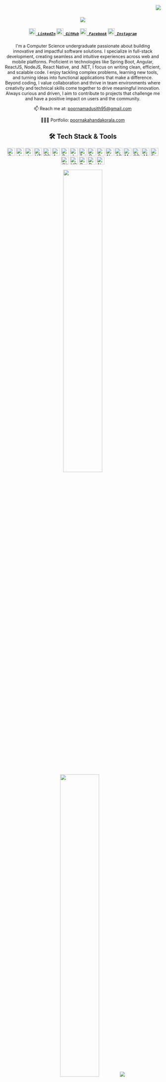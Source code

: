 <img align="right" src="https://komarev.com/ghpvc/?username=poorna-madusith&label=Profile%20views&color=0e75b6&style=flat">

<h1 align="center">
  <a href="https://git.io/typing-svg">
    <img src="https://readme-typing-svg.herokuapp.com/?lines=Hello,+There!+👋;I'm+Poorna+Kahandakorala;Nice+to+meet+you!&center=true&size=30&color=FF5733">
  </a>
</h1>

<h5 align="center">
  <code><a href="https://www.linkedin.com/in/poorna-kahandakorala-927710264/" title="LinkedIn Profile"><img width="22" src="https://cdn.jsdelivr.net/gh/devicons/devicon/icons/linkedin/linkedin-original.svg"> LinkedIn</a></code>
  <code><a href="https://github.com/poorna-madusith" title="GitHub Profile"><img width="22" src="https://raw.githubusercontent.com/danielcranney/readme-generator/main/public/icons/socials/github-dark.svg"> GitHub</a></code>
  <code><a href="https://www.facebook.com/poorna.madusith.1" title="Facebook Profile"><img width="22" src="https://cdn.jsdelivr.net/gh/devicons/devicon/icons/facebook/facebook-original.svg"> Facebook</a></code>
  <code><a href="https://www.instagram.com/_poorna77/" title="Instagram Profile"><img width="22" src="https://raw.githubusercontent.com/danielcranney/readme-generator/main/public/icons/socials/instagram.svg"> Instagram</a></code>
</h5>

<p align="center">
  I'm a Computer Science undergraduate passionate about building innovative and impactful software solutions. 
  I specialize in full-stack development, creating seamless and intuitive experiences across web and mobile platforms. 
  Proficient in technologies like Spring Boot, Angular, ReactJS, NodeJS, React Native, and .NET, I focus on writing clean, efficient, and scalable code. 
  I enjoy tackling complex problems, learning new tools, and turning ideas into functional applications that make a difference. 
  Beyond coding, I value collaboration and thrive in team environments where creativity and technical skills come together to drive meaningful innovation. 
  Always curious and driven, I aim to contribute to projects that challenge me and have a positive impact on users and the community.
</p>

<p align="center">
  📫 Reach me at: 
  <a href="mailto:poornamadusith95@gmail.com">poornamadusith95@gmail.com</a>
</p>
<p align="center">
  👨🏻‍💻 Portfolio: 
  <a href="https://poornakahadankorala.netlify.app/">poornakahandakorala.com</a>
</p>
<h2 align="center">🛠️ Tech Stack & Tools</h2>

<p align="center">
  <img src="https://img.shields.io/badge/Python-282C34?logo=python&logoColor=3776AB" alt="Python" height="25" />
  <img src="https://img.shields.io/badge/Java-282C34?logo=java&logoColor=007396" alt="Java" height="25" />
  <img src="https://img.shields.io/badge/JavaScript-282C34?logo=javascript&logoColor=F7DF1E" alt="JavaScript" height="25" />
  <img src="https://img.shields.io/badge/HTML5-282C34?logo=html5&logoColor=E34F26" alt="HTML5" height="25" />
  <img src="https://img.shields.io/badge/CSS3-282C34?logo=css3&logoColor=1572B6" alt="CSS3" height="25" />
  <img src="https://img.shields.io/badge/Angular-282C34?logo=angular&logoColor=DD0031" alt="Angular" height="25" />
  <img src="https://img.shields.io/badge/ReactJS-282C34?logo=react&logoColor=61DAFB" alt="ReactJS" height="25" />
  <img src="https://img.shields.io/badge/JavaFX-282C34?logo=java&logoColor=007396" alt="JavaFX" height="25" />
  <img src="https://img.shields.io/badge/Tailwind%20CSS-282C34?logo=tailwind-css&logoColor=38B2AC" alt="Tailwind CSS" height="25" />
  <img src="https://img.shields.io/badge/React%20Native-282C34?logo=react&logoColor=61DAFB" alt="React Native" height="25" />
  <img src="https://img.shields.io/badge/Spring%20Boot-282C34?logo=spring&logoColor=6DB33F" alt="Spring Boot" height="25" />
  <img src="https://img.shields.io/badge/Node.js-282C34?logo=node.js&logoColor=339933" alt="Node.js" height="25" />
  <img src="https://img.shields.io/badge/ASP.NET-282C34?logo=dotnet&logoColor=512BD4" alt="ASP.NET" height="25" />
  <img src="https://img.shields.io/badge/MySQL-282C34?logo=mysql&logoColor=4479A1" alt="MySQL" height="25" />
  <img src="https://img.shields.io/badge/SQL%20Server-282C34?logo=microsoftsqlserver&logoColor=CC2927" alt="SQL Server" height="25" />
  <img src="https://img.shields.io/badge/MongoDB-282C34?logo=mongodb&logoColor=47A248" alt="MongoDB" height="25" />
  <img src="https://img.shields.io/badge/Figma-282C34?logo=figma&logoColor=F24E1E" alt="Figma" height="25" />
  <img src="https://img.shields.io/badge/Git-282C34?logo=git&logoColor=F05032" alt="Git" height="25" />
  <img src="https://img.shields.io/badge/VS%20Code-282C34?logo=visual-studio-code&logoColor=007ACC" alt="VS Code" height="25" />
  <img src="https://img.shields.io/badge/Postman-282C34?logo=postman&logoColor=FF6C37" alt="Postman" height="25" />
  <img src="https://img.shields.io/badge/Docker-282C34?logo=docker&logoColor=2496ED" alt="Docker" height="25" />
  <img src="https://img.shields.io/badge/Next.js-282C34?logo=next.js&logoColor=FFFFFF" alt="Next.js" height="25" />
</p>

<p align="center">
  <img height="50%" width="auto" src="https://github-readme-stats.vercel.app/api?username=poorna-madusith&show_icons=true&count_private=true&theme=darcula&hide_border=true&hide=issues,contribs&bg_color=00000000">
  <img height="50%" width="auto" src="https://github-readme-stats.vercel.app/api/top-langs/?username=poorna-madusith&layout=compact&hide_border=true&theme=darcula&bg_color=00000000&langs_count=6&hide=jupyter%20notebook,tex,css,php&exclude_repo=Pacman-AI">
  <img src="https://github-readme-streak-stats.herokuapp.com?user=poorna-madusith&theme=darcula&hide_border=true&background=FFFFFF00">
</p>
